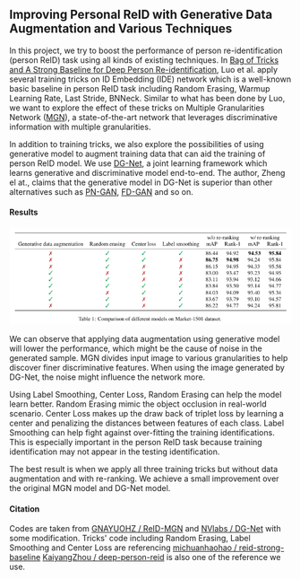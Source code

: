 ## Improving Personal ReID with Generative Data Augmentation and Various Techniques

In this project, we try to boost the performance of person re-identification (person ReID) task using all kinds of existing techniques.
In [Bag of Tricks and A Strong Baseline for Deep Person Re-identification](https://arxiv.org/abs/1903.07071), Luo et al. apply 
several training tricks on ID Embedding (IDE) network which is a well-known basic baseline in person ReID task including Random Erasing, Warmup Learning Rate, Last Stride, BNNeck.
Similar to what has been done by Luo, we want to explore the effect of these tricks on Multiple Granularities Network ([MGN](https://arxiv.org/pdf/1804.01438v1.pdf)), a state-of-the-art network that 
leverages discriminative information with multiple granularities.  

In addition to training tricks, we also explore the possibilities of using generative model to augment training data that 
can aid the training of person ReID model. We use [DG-Net](https://arxiv.org/abs/1904.07223), a joint learning framework which 
learns generative and discriminative model end-to-end. The author, Zheng el at., claims that the generative model in DG-Net 
is superior than other alternatives such as [PN-GAN](https://arxiv.org/abs/1712.02225), [FD-GAN](https://arxiv.org/abs/1712.02225) and so on. 

#### Results
![Experiment results](assets/results.png)

We can observe that applying data augmentation using generative model will lower the performance, 
which might be the cause of noise in the generated sample. MGN divides input image to various granularities to help discover
 finer discriminative features. When using the image generated by DG-Net, the noise might influence the network more. 

Using Label Smoothing, Center Loss, Random Erasing can help the model learn better. Random Erasing mimic the object occlusion in real-world 
scenario. Center Loss makes up the draw back of triplet loss by learning a center and penalizing the distances between features of each class.
Label Smoothing can help fight against over-fitting the training identifications. This is especially important in the person ReID task because
training identification may not appear in the testing identification.

The best result is when we apply all three training tricks but without data augmentation and with re-ranking. We achieve a small improvement
over the original MGN model and DG-Net model. 


#### Citation
Codes are taken from [GNAYUOHZ / ReID-MGN](https://github.com/GNAYUOHZ/ReID-MGN) and [NVlabs / DG-Net](https://github.com/NVlabs/DG-Net) with some modification. 
Tricks' code including Random Erasing, Label Smoothing and Center Loss are referencing [michuanhaohao / reid-strong-baseline](https://arxiv.org/abs/1904.07223)
[KaiyangZhou / deep-person-reid](https://github.com/KaiyangZhou/deep-person-reid) is also one of the reference we use.


